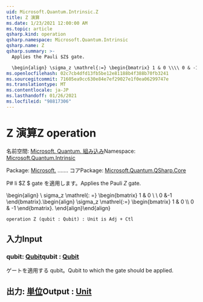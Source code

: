 ```yaml
---
uid: Microsoft.Quantum.Intrinsic.Z
title: Z 演算
ms.date: 1/23/2021 12:00:00 AM
ms.topic: article
qsharp.kind: operation
qsharp.namespace: Microsoft.Quantum.Intrinsic
qsharp.name: Z
qsharp.summary: >-
  Applies the Pauli $Z$ gate.

  \begin{align} \sigma_z \mathrel{:=} \begin{bmatrix} 1 & 0 \\\\ 0 & -1 \end{bmatrix}. \end{align}
ms.openlocfilehash: 02c7cb4dfd13fb5be12e81188b4f388b70fb3241
ms.sourcegitcommit: 71605ea9cc630e84e7ef29027e1f0ea06299747e
ms.translationtype: MT
ms.contentlocale: ja-JP
ms.lasthandoff: 01/26/2021
ms.locfileid: "98817306"
---
```

# <a name="z-operation"></a><span data-ttu-id="b5035-102">Z 演算</span><span class="sxs-lookup"><span data-stu-id="b5035-102">Z operation</span></span>

<span data-ttu-id="b5035-103">名前空間: [Microsoft. Quantum. 組み込み](xref:Microsoft.Quantum.Intrinsic)</span><span class="sxs-lookup"><span data-stu-id="b5035-103">Namespace: [Microsoft.Quantum.Intrinsic](xref:Microsoft.Quantum.Intrinsic)</span></span>

<span data-ttu-id="b5035-104">Package: [Microsoft.](https://nuget.org/packages/Microsoft.Quantum.QSharp.Core) ....... コア</span><span class="sxs-lookup"><span data-stu-id="b5035-104">Package: [Microsoft.Quantum.QSharp.Core](https://nuget.org/packages/Microsoft.Quantum.QSharp.Core)</span></span>


<span data-ttu-id="b5035-105">P# li $Z $ gate を適用します。</span><span class="sxs-lookup"><span data-stu-id="b5035-105">Applies the Pauli $Z$ gate.</span></span>

<span data-ttu-id="b5035-106">\begin{align} \ sigma_z \mathrel{: =} \begin{bmatrix} 1 & 0 \\ \\ 0 &-1 \end{bmatrix}.</span><span class="sxs-lookup"><span data-stu-id="b5035-106">\begin{align} \sigma_z \mathrel{:=} \begin{bmatrix} 1 & 0 \\\\ 0 & -1 \end{bmatrix}.</span></span>
<span data-ttu-id="b5035-107">\end{align}</span><span class="sxs-lookup"><span data-stu-id="b5035-107">\end{align}</span></span>

```qsharp
operation Z (qubit : Qubit) : Unit is Adj + Ctl
```


## <a name="input"></a><span data-ttu-id="b5035-108">入力</span><span class="sxs-lookup"><span data-stu-id="b5035-108">Input</span></span>

### <a name="qubit--qubit"></a><span data-ttu-id="b5035-109">qubit: [Qubit](xref:microsoft.quantum.lang-ref.qubit)</span><span class="sxs-lookup"><span data-stu-id="b5035-109">qubit : [Qubit](xref:microsoft.quantum.lang-ref.qubit)</span></span>

<span data-ttu-id="b5035-110">ゲートを適用する qubit。</span><span class="sxs-lookup"><span data-stu-id="b5035-110">Qubit to which the gate should be applied.</span></span>



## <a name="output--unit"></a><span data-ttu-id="b5035-111">出力: [単位](xref:microsoft.quantum.lang-ref.unit)</span><span class="sxs-lookup"><span data-stu-id="b5035-111">Output : [Unit](xref:microsoft.quantum.lang-ref.unit)</span></span>


